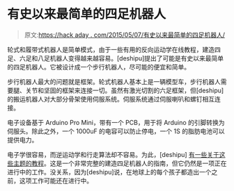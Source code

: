 # 有史以来最简单的四足机器人

> 原文:[https://hack aday . com/2015/05/07/有史以来最简单的四足机器人/](https://hackaday.com/2015/05/07/the-simplest-quadrupedal-robot-ever/)

轮式和履带式机器人是简单模式，由于一些有用的反向运动学在线教程，建造四足、六足和八足机器人变得越来越容易。[deshipu]提出了可能是有史以来最简单的四足机器人。它被设计成一个步行机器人，尽可能的便宜和简单。

步行机器人最大的问题就是框架。轮式机器人基本上是一辆模型车，步行机器人需要腿、关节和坚固的框架来连接一切。虽然有激光切割的六足框架，但[deshipu]的搬运机器人对大部分骨架使用伺服系统。伺服系统通过伺服喇叭和螺钉相互连接。

电子设备基于 Arduino Pro Mini，带有一个 PCB，用于将 Arduino 的引脚转换为伺服头。除此之外，一个 1000uF 的电容可以防止停电，一个 1S 的脂肪电池可以提供电力。

电子学很容易，而逆运动学和行走算法却不容易。为此，[deshipu] [有一些关于这些主题的教程](http://tote.readthedocs.org/en/latest/ik.html)。这是一个非常完整的建造四足机器人的指南，但它仍然是一项正在进行中的工作。没关系，因为[deshipu]说，在地球上的每个孩子都造出一个之前，这项工作可能还在进行中。